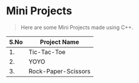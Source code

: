 # Mini Projects
> Here are some Mini Projects made using C++.

|S.No|Project Name|
|----|------------|
|1.|Tic-Tac-Toe|
|2.|YOYO|
|3.|Rock-Paper-Scissors|
